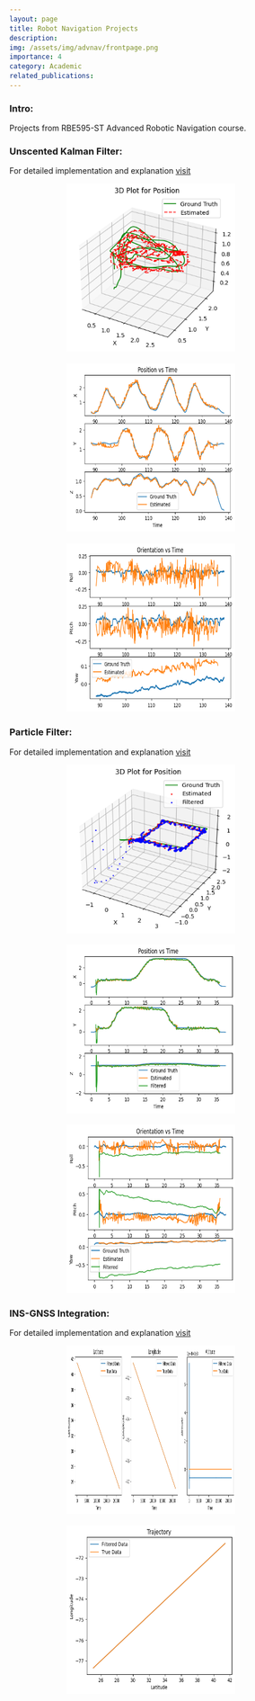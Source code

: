 ```yaml
---
layout: page
title: Robot Navigation Projects
description: 
img: /assets/img/advnav/frontpage.png
importance: 4
category: Academic
related_publications: 
---
```


### Intro:
Projects from RBE595-ST Advanced Robotic Navigation course.

### Unscented Kalman Filter:
For detailed implementation and explanation [visit](https://github.com/vishwas-hegde/Robot-Navigation/blob/main/Nonlinear%20Kalman%20Filter/nonlinear_kalman_visuals.ipynb)

<center>
    <img src="/assets/img/advnav/UKF/3dplot.png" height="300px"; width="300px">
</center>
<br>
<center>
    <img src="/assets/img/advnav/UKF/position.png" height="300px"; width="300px">
</center>
<br>
<center>
    <img src="/assets/img/advnav/UKF/orientation.png" height="300px"; width="300px">
</center>

### Particle Filter:
For detailed implementation and explanation [visit](https://github.com/vishwas-hegde/Robot-Navigation/blob/main/Particle%20Filter/pf_visuals.ipynb)

<center>
    <img src="/assets/img/advnav/PF/3dplot.png" height="300px"; width="300px">
</center>
<br>
<center>
    <img src="/assets/img/advnav/PF/position.png" height="300px"; width="300px">
</center>
<br>
<center>
    <img src="/assets/img/advnav/PF/orientation.png" height="300px"; width="300px">
</center>

### INS-GNSS Integration:
For detailed implementation and explanation [visit](https://github.com/vishwas-hegde/Robot-Navigation/blob/main/GNSS%20Integration/INS_visuals.ipynb)

<center>
    <img src="/assets/img/advnav/INS/latlongalt.png" height="300px"; width="300px">
</center>
<br>
<center>
    <img src="/assets/img/advnav/INS/trajectory.png" height="300px"; width="300px">
</center>
